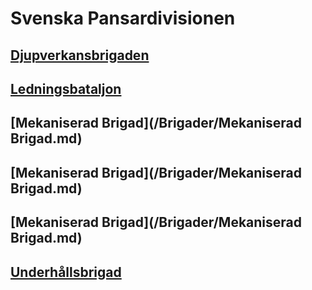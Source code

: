 # Svenska Pansardivisionen

## [Djupverkansbrigaden](/Brigader/Djupverkansbrigaden.md)

## [Ledningsbataljon](/Bataljoner/Ledningsbataljon%20(pansar).md)

## [Mekaniserad Brigad](/Brigader/Mekaniserad Brigad.md)

## [Mekaniserad Brigad](/Brigader/Mekaniserad Brigad.md)

## [Mekaniserad Brigad](/Brigader/Mekaniserad Brigad.md)

## [Underhållsbrigad](/Brigader/Underhållsbrigad%20(pansar).md)
